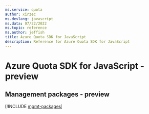 ```yaml
---
ms.service: quota
author: xirzec
ms.devlang: javascript
ms.data: 07/22/2022
ms.topic: reference
ms.author: jeffish
title: Azure Quota SDK for JavaScript
description: Reference for Azure Quota SDK for JavaScript
---
```

# Azure Quota SDK for JavaScript - preview

## Management packages - preview
[!INCLUDE [mgmt-packages](quota-mgmt-index.md)]